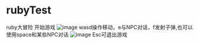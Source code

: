 # rubyTest
ruby大冒险
开始游戏
![image](https://user-images.githubusercontent.com/94524168/236860817-c4d48a60-5631-429a-8199-30fccc9b555b.png)
wasd操作移动，e与NPC对话，f发射子弹,也可以使用space和某些NPC对话
![image](https://user-images.githubusercontent.com/94524168/236861149-380f3704-738b-4e68-a4db-1809a4af5306.png)
Esc可退出游戏
